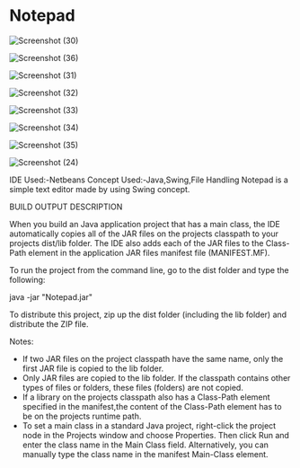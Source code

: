 # Notepad

![Screenshot (30)](https://user-images.githubusercontent.com/73656057/103507327-eafc8780-4e84-11eb-9ce8-63cf3d5dbdeb.png)

![Screenshot (36)](https://user-images.githubusercontent.com/73656057/103506769-8a207f80-4e83-11eb-81be-7281e3f29d3b.png)

![Screenshot (31)](https://user-images.githubusercontent.com/73656057/103506788-9573ab00-4e83-11eb-8b08-8258725bb486.png)

![Screenshot (32)](https://user-images.githubusercontent.com/73656057/103506801-9f95a980-4e83-11eb-9375-504c8bdf65d1.png)

![Screenshot (33)](https://user-images.githubusercontent.com/73656057/103506820-aa503e80-4e83-11eb-9d6c-f954624a687a.png)

![Screenshot (34)](https://user-images.githubusercontent.com/73656057/103506882-d79cec80-4e83-11eb-9770-a91fa022c349.png)

![Screenshot (35)](https://user-images.githubusercontent.com/73656057/103506901-e7b4cc00-4e83-11eb-83f7-58593bbe6305.png)

![Screenshot (24)](https://user-images.githubusercontent.com/73656057/103506917-f26f6100-4e83-11eb-889f-230b41cbef2d.png)




IDE Used:-Netbeans
Concept Used:-Java,Swing,File Handling
Notepad is a simple text editor made by using Swing concept.


BUILD OUTPUT DESCRIPTION

When you build an Java application project that has a main class, the IDE
automatically copies all of the JAR
files on the projects classpath to your projects dist/lib folder. The IDE
also adds each of the JAR files to the Class-Path element in the application
JAR files manifest file (MANIFEST.MF).

To run the project from the command line, go to the dist folder and
type the following:

java -jar "Notepad.jar" 

To distribute this project, zip up the dist folder (including the lib folder)
and distribute the ZIP file.

Notes:

* If two JAR files on the project classpath have the same name, only the first
JAR file is copied to the lib folder.
* Only JAR files are copied to the lib folder.
If the classpath contains other types of files or folders, these files (folders)
are not copied.
* If a library on the projects classpath also has a Class-Path element
specified in the manifest,the content of the Class-Path element has to be on
the projects runtime path.
* To set a main class in a standard Java project, right-click the project node
in the Projects window and choose Properties. Then click Run and enter the
class name in the Main Class field. Alternatively, you can manually type the
class name in the manifest Main-Class element.
